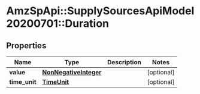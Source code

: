 # AmzSpApi::SupplySourcesApiModel20200701::Duration

## Properties
Name | Type | Description | Notes
------------ | ------------- | ------------- | -------------
**value** | [**NonNegativeInteger**](NonNegativeInteger.md) |  | [optional] 
**time_unit** | [**TimeUnit**](TimeUnit.md) |  | [optional] 

